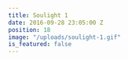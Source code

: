 ```yaml
---
title: Soulight 1
date: 2016-09-28 23:05:00 Z
position: 18
image: "/uploads/soulight-1.gif"
is_featured: false
---
```


